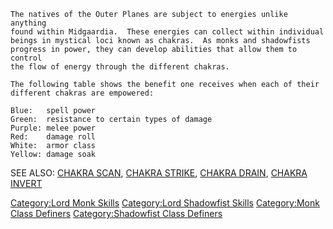    The natives of the Outer Planes are subject to energies unlike anything
    found within Midgaardia.  These energies can collect within individual
    beings in mystical loci known as chakras.  As monks and shadowfists
    progress in power, they can develop abilities that allow them to control
    the flow of energy through the different chakras.

    The following table shows the benefit one receives when each of their
    different chakras are empowered:

    Blue:   spell power
    Green:  resistance to certain types of damage
    Purple: melee power
    Red:    damage roll
    White:  armor class
    Yellow: damage soak

SEE ALSO: [CHAKRA SCAN](Chakra_Scan "wikilink"), [CHAKRA
STRIKE](Chakra_Strike "wikilink"), [CHAKRA
DRAIN](Chakra_Drain "wikilink"), [CHAKRA
INVERT](Chakra_Invert "wikilink")

[Category:Lord Monk Skills](Category:Lord_Monk_Skills "wikilink")
[Category:Lord Shadowfist
Skills](Category:Lord_Shadowfist_Skills "wikilink") [Category:Monk Class
Definers](Category:Monk_Class_Definers "wikilink") [Category:Shadowfist
Class Definers](Category:Shadowfist_Class_Definers "wikilink")
